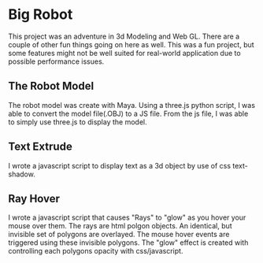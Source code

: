 # Big Robot

This project was an adventure in 3d Modeling and Web GL. There are a couple of other fun things going on here as well. This was a fun project, but some features might not be well suited for real-world application due to possible performance issues.

## The Robot Model
The robot model was create with Maya. Using a three.js python script, I was able to convert the model file(.OBJ) to a JS file. From the js file, I was able to simply use three.js to display the model.

## Text Extrude
I wrote a javascript script to display text as a 3d object by use of css text-shadow.

## Ray Hover
I wrote a javascript script that causes "Rays" to "glow" as you hover your mouse over them. The rays are html polgon objects. An identical, but invisible set of polygons are overlayed. The mouse hover events are triggered using these invisible polygons.
The "glow" effect is created with controlling each polygons opacity with css/javascript. 


